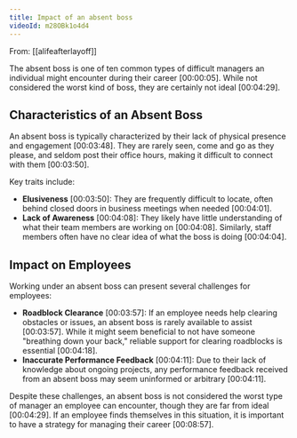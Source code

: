```yaml
---
title: Impact of an absent boss
videoId: m28OBk1o4d4
---
```


From: [[alifeafterlayoff]] <br/> 

The absent boss is one of ten common types of difficult managers an individual might encounter during their career <a class="yt-timestamp" data-t="00:00:05">[00:00:05]</a>. While not considered the worst kind of boss, they are certainly not ideal <a class="yt-timestamp" data-t="00:04:29">[00:04:29]</a>.

## Characteristics of an Absent Boss

An absent boss is typically characterized by their lack of physical presence and engagement <a class="yt-timestamp" data-t="00:03:48">[00:03:48]</a>. They are rarely seen, come and go as they please, and seldom post their office hours, making it difficult to connect with them <a class="yt-timestamp" data-t="00:03:50">[00:03:50]</a>.

Key traits include:
*   **Elusiveness** <a class="yt-timestamp" data-t="00:03:50">[00:03:50]</a>: They are frequently difficult to locate, often behind closed doors in business meetings when needed <a class="yt-timestamp" data-t="00:04:01">[00:04:01]</a>.
*   **Lack of Awareness** <a class="yt-timestamp" data-t="00:04:08">[00:04:08]</a>: They likely have little understanding of what their team members are working on <a class="yt-timestamp" data-t="00:04:08">[00:04:08]</a>. Similarly, staff members often have no clear idea of what the boss is doing <a class="yt-timestamp" data-t="00:04:04">[00:04:04]</a>.

## Impact on Employees

Working under an absent boss can present several challenges for employees:
*   **Roadblock Clearance** <a class="yt-timestamp" data-t="00:03:57">[00:03:57]</a>: If an employee needs help clearing obstacles or issues, an absent boss is rarely available to assist <a class="yt-timestamp" data-t="00:03:57">[00:03:57]</a>. While it might seem beneficial to not have someone "breathing down your back," reliable support for clearing roadblocks is essential <a class="yt-timestamp" data-t="00:04:18">[00:04:18]</a>.
*   **Inaccurate Performance Feedback** <a class="yt-timestamp" data-t="00:04:11">[00:04:11]</a>: Due to their lack of knowledge about ongoing projects, any performance feedback received from an absent boss may seem uninformed or arbitrary <a class="yt-timestamp" data-t="00:04:11">[00:04:11]</a>.

Despite these challenges, an absent boss is not considered the worst type of manager an employee can encounter, though they are far from ideal <a class="yt-timestamp" data-t="00:04:29">[00:04:29]</a>. If an employee finds themselves in this situation, it is important to have a strategy for managing their career <a class="yt-timestamp" data-t="00:08:57">[00:08:57]</a>.